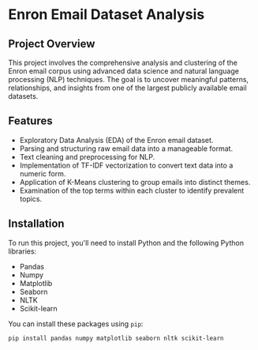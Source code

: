 # Enron Email Dataset Analysis

## Project Overview
This project involves the comprehensive analysis and clustering of the Enron email corpus using advanced data science and natural language processing (NLP) techniques. The goal is to uncover meaningful patterns, relationships, and insights from one of the largest publicly available email datasets.

## Features
- Exploratory Data Analysis (EDA) of the Enron email dataset.
- Parsing and structuring raw email data into a manageable format.
- Text cleaning and preprocessing for NLP.
- Implementation of TF-IDF vectorization to convert text data into a numeric form.
- Application of K-Means clustering to group emails into distinct themes.
- Examination of the top terms within each cluster to identify prevalent topics.

## Installation

To run this project, you'll need to install Python and the following Python libraries:

- Pandas
- Numpy
- Matplotlib
- Seaborn
- NLTK
- Scikit-learn

You can install these packages using `pip`:

```bash
pip install pandas numpy matplotlib seaborn nltk scikit-learn
